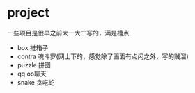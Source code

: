 # project

一些项目是很早之前大一大二写的，满是槽点

* box 推箱子
* contra 魂斗罗(网上下的，感觉除了画面有点闪之外，写的贼溜)
* puzzle 拼图
* qq oo聊天
* snake 贪吃蛇